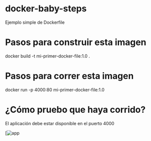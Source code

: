 # docker-baby-steps
Ejemplo simple de Dockerfile

# Pasos para construir esta imagen

docker build -t mi-primer-docker-file:1.0 .

# Pasos para correr esta imagen

 docker run -p 4000:80 mi-primer-docker-file:1.0
 
 # ¿Cómo pruebo que haya corrido?
 
 El aplicación debe estar disponible en el puerto 4000
 
 [![app](https://docs.docker.com/get-started/images/app-in-browser.png)
